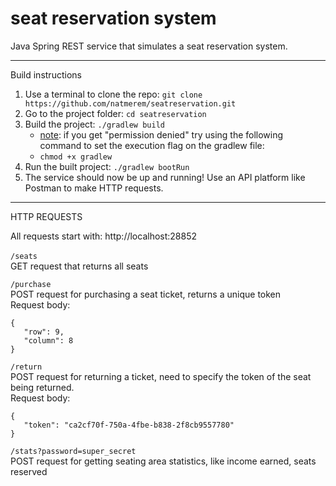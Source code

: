 # seat reservation system

Java Spring REST service that simulates a seat reservation system.

<hr>

Build instructions

1. Use a terminal to clone the repo: ```git clone https://github.com/natmerem/seatreservation.git```
2. Go to the project folder: ```cd seatreservation```
3. Build the project: ```./gradlew build```
    * [note](https://stackoverflow.com/questions/17668265/gradlew-permission-denied): if you get "permission denied" try using the following command to set the execution flag on the gradlew file:
    * ```chmod +x gradlew```
4. Run the built project: ```./gradlew bootRun```
5. The service should now be up and running! Use an API platform like Postman to make HTTP requests.

<hr>

HTTP REQUESTS

All requests start with: http://localhost:28852
<br>
<br>
```/seats``` \
GET request that returns all seats

```/purchase```  
POST request for purchasing a seat ticket, returns a unique token \
Request body:
```
{
   "row": 9,
   "column": 8
}
```

```/return```  
POST request for returning a ticket, need to specify the token of the seat being returned.  
Request body:
```
{
   "token": "ca2cf70f-750a-4fbe-b838-2f8cb9557780"
}
```

```/stats?password=super_secret```  
POST request for getting seating area statistics, like income earned, seats reserved

